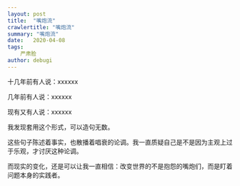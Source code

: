 ```yaml
---
layout: post
title:  "嘴炮流"
crawlertitle: "嘴炮流"
summary: "嘴炮流"
date:   2020-04-08
tags: 
    严肃脸
author: debugi
---
```


十几年前有人说：xxxxxx  

几年前有人说：xxxxxx  

现有又有人说：xxxxxx  

我发现套用这个形式，可以造句无数。  

这些句子陈述着事实，也散播着唱衰的论调。我一直质疑自己是不是因为主观上过于乐观，才讨厌这种论调。  

而现实的变化，还是可以让我一直相信：改变世界的不是抱怨的嘴炮们，而是盯着问题本身的实践者。  











